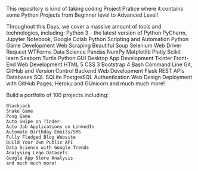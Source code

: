 This repository is kind of taking coding Project Pratice where it contains some Python Projects from Beginner level to Advanced Level!

Throughout this Days, we cover a massive amount of tools and technologies, including:
  Python 3 - the latest version of Python
  PyCharm, Jupyter Notebook, Google Colab
  Python Scripting and Automation
  Python Game Development
  Web Scraping
  Beautiful Soup
  Selenium Web Driver
  Request
  WTForms
  Data Science
  Pandas
  NumPy
  Matplotlib
  Plotly
  Scikit learn
  Seaborn
  Turtle
  Python GUI Desktop App Development
  Tkinter
  Front-End Web Development
  HTML 5
  CSS 3
  Bootstrap 4
  Bash Command Line
  Git, GitHub and Version Control
  Backend Web Development
  Flask
  REST
  APIs
  Databases
  SQL
  SQLite
  PostgreSQL
  Authentication
  Web Design
  Deployment with GitHub Pages, Heroku and GUnicorn
  and much much more!

Build a portfolio of 100 projects.Including:

    Blackjack
    Snake Game
    Pong Game
    Auto Swipe on Tinder
    Auto Job Applications on LinkedIn
    Automate Birthday Emails/SMS
    Fully Fledged Blog Website
    Build Your Own Public API
    Data Science with Google Trends
    Analysing Lego Datasets
    Google App Store Analysis
    and much much more!

